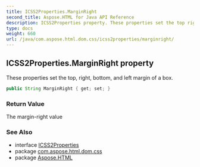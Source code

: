 ```yaml
---
title: ICSS2Properties.MarginRight
second_title: Aspose.HTML for Java API Reference
description: ICSS2Properties property. These properties set the top right bottom and left margin of a box
type: docs
weight: 660
url: /java/com.aspose.html.dom.css/icss2properties/marginright/
---
```

## ICSS2Properties.MarginRight property

These properties set the top, right, bottom, and left margin of a box.

```java
public String MarginRight { get; set; }
```

### Return Value

The margin-right value

### See Also

* interface [ICSS2Properties](../)
* package [com.aspose.html.dom.css](../../../com.aspose.html.dom.css/)
* package [Aspose.HTML](../../../)
